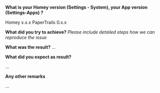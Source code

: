 **What is your Homey version (Settings - System), your App version (Settings-Apps) ?**

Homey x.x.x
PaperTrails 0.x.x


**What did you try to achieve?**
*Please include detailed steps how we can reproduce the issue*


**What was the result?**
...


**What did you expect as result?**

...

**Any other remarks**

...
